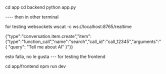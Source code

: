 
cd app
cd backend
python app.py


---- then in other terminal

for testing websockets
wscat -c ws://localhost:8765/realtime


{"type":"conversation.item.create","item":{"type":"function_call","name":"search","call_id":"call_12345","arguments":"{ \"query\": \"Tell me about AI\" }"}}

esto falla, no le gusta 
--- for testing the frontend

cd app/frontend
npm run dev
